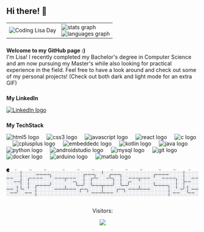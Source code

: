 <h2>Hi there! 👋</h2>
<div align="center">
  <table>
    <tr>
      <td style="border: none;">
        <picture>
          <source srcset="https://i.postimg.cc/wMF64JRH/codinglisanight.gif" media="(prefers-color-scheme: dark)">
          <img height="228" src="https://i.postimg.cc/Cx2KVjPx/codinglisaday.gif" alt="Coding Lisa Day" />
        </picture>
      </td>
      <td style="border: none;">
        <img src="https://github-readme-stats.vercel.app/api?username=lis-aw&hide_title=false&hide_rank=true&show_icons=true&include_all_commits=true&count_private=true&disable_animations=false&theme=default&locale=en&hide_border=false&order=1" height="150" alt="stats graph" />
        <br/>
        <img src="https://github-readme-stats.vercel.app/api/top-langs?username=lis-aw&locale=en&hide_title=false&layout=compact&card_width=320&langs_count=5&theme=default&hide_border=false&order=2" height="150" alt="languages graph" />
      </td>
    </tr>
  </table>
</div>

###

<p align="left"><b>Welcome to my GitHub page :)</b> <br>
I'm Lisa! I recently completed my Bachelor's degree in Computer Science and am now pursuing my Master's while also looking for practical experience in the field. Feel free to have a look around and check out some of my personal projects! (Check out both dark and light mode for an extra GIF)</p>

###



<p><b>My LinkedIn</b></p>
<div align="left">
  <a href="https://www.linkedin.com/in/lisa-mich%C3%A8le-schilling/" target="_blank" rel="noopener noreferrer">
    <img src="https://raw.githubusercontent.com/maurodesouza/profile-readme-generator/master/src/assets/icons/social/linkedin/default.svg" width="52" height="40" alt="LinkedIn logo" />
  </a>
</div>

###
<p><b>My TechStack</b></p>
<div align="left">
  <img src="https://cdn.jsdelivr.net/gh/devicons/devicon/icons/html5/html5-original.svg" height="40" alt="html5 logo"  />
  <img width="12" />
  <img src="https://cdn.jsdelivr.net/gh/devicons/devicon/icons/css3/css3-original.svg" height="40" alt="css3 logo"  />
  <img width="12" />
  <img src="https://cdn.jsdelivr.net/gh/devicons/devicon/icons/javascript/javascript-original.svg" height="40" alt="javascript logo"  />
  <img width="12" />
  <img src="https://cdn.jsdelivr.net/gh/devicons/devicon/icons/react/react-original.svg" height="40" alt="react logo"  />
  <img width="12" />
  <img src="https://cdn.jsdelivr.net/gh/devicons/devicon/icons/c/c-original.svg" height="40" alt="c logo"  />
  <img width="12" />
  <img src="https://cdn.jsdelivr.net/gh/devicons/devicon/icons/cplusplus/cplusplus-original.svg" height="40" alt="cplusplus logo"  />
  <img width="12" />
  <img src="https://cdn.jsdelivr.net/gh/devicons/devicon/icons/embeddedc/embeddedc-original.svg" height="40" alt="embeddedc logo"  />
  <img width="12" />
  <img src="https://cdn.jsdelivr.net/gh/devicons/devicon/icons/kotlin/kotlin-original.svg" height="40" alt="kotlin logo"  />
  <img width="12" />
  <img src="https://cdn.jsdelivr.net/gh/devicons/devicon/icons/java/java-original.svg" height="40" alt="java logo"  />
  <img width="12" />
  <img src="https://cdn.jsdelivr.net/gh/devicons/devicon/icons/python/python-original.svg" height="40" alt="python logo"  />
  <img width="12" />
  <img src="https://cdn.jsdelivr.net/gh/devicons/devicon/icons/androidstudio/androidstudio-original.svg" height="40" alt="androidstudio logo"  />
  <img width="12" />
  <img src="https://cdn.jsdelivr.net/gh/devicons/devicon/icons/mysql/mysql-original.svg" height="40" alt="mysql logo"  />
  <img width="12" />
  <img src="https://cdn.jsdelivr.net/gh/devicons/devicon/icons/git/git-original.svg" height="40" alt="git logo"  />
  <img width="12" />
  <img src="https://cdn.jsdelivr.net/gh/devicons/devicon/icons/docker/docker-original.svg" height="40" alt="docker logo"  />
  <img width="12" />
  <img src="https://cdn.jsdelivr.net/gh/devicons/devicon/icons/arduino/arduino-original.svg" height="40" alt="arduino logo"  />
  <img width="12" />
  <img src="https://cdn.jsdelivr.net/gh/devicons/devicon/icons/matlab/matlab-original.svg" height="40" alt="matlab logo"  />
</div>

###

###

<picture>
  <source media="(prefers-color-scheme: dark)" srcset="https://raw.githubusercontent.com/lis-aw/lis-aw/output/pacman-contribution-graph-dark.svg">
  <source media="(prefers-color-scheme: light)" srcset="https://raw.githubusercontent.com/lis-aw/lis-aw/output/pacman-contribution-graph.svg">
  <img alt="pacman contribution graph" src="https://raw.githubusercontent.com/lis-aw/lis-aw/output/pacman-contribution-graph.svg">
</picture>

###

<div align="center">
  <p>Visitors:</p>
  <img src="https://profile-counter.glitch.me/lis-aw/count.svg?"  />
</div>

###
